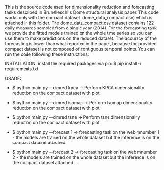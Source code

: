 This is the source code used for dimensionality reduction and forecasting tasks described in Brunelleschi's Dome structural analysis paper. 
This code works only with the compact dataset (dome_data_compact.csv) which is attached in this folder.
The dome_data_compact.csv dataset contains 122 daily measures sampled from a single year (2014).
For the forecasting task we provide the fitted models trained on the whole time series so you can use them to make predictions on the reduced dataset.
The accuracy of the forecasting is lower than what reported in the paper, because the provided compact dataset is not composed of contiguous temporal points.
You can run the code following these instructions:

INSTALLATION:
install the required packages via pip: 
$ pip install -r requirements.txt


USAGE:
- $ python main.py --dimred kpca -> Perform KPCA dimensionality reduction on the compact dataset with plot
- $ python main.py --dimred isomap -> Perform Isomap dimensionality reduction on the compact dataset with plot
- $ python main.py --dimred tsne -> Perform tsne dimensionality reduction on the compact dataset with plot

- $ python main.py --forecast 1 -> forecasting task on the web mnumber 1 - the models are trained on the whole dataset but the inference is on the compact dataset attached
- $ python main.py --forecast 2 -> forecasting task on the web mnumber 2 - the models are trained on the whole dataset but the inference is on the compact dataset attached
...
